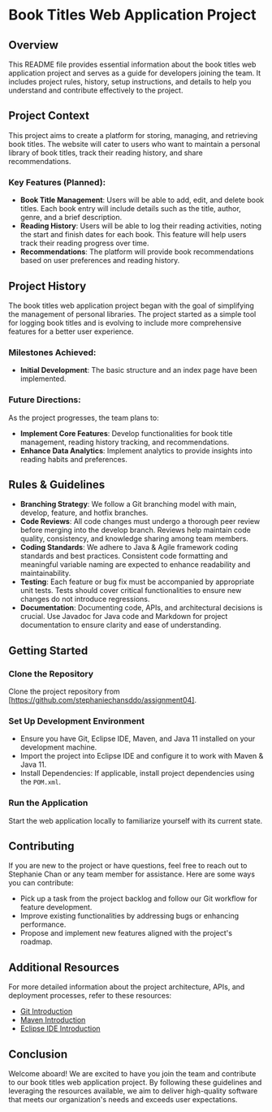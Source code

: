 # Book Titles Web Application Project

## Overview
This README file provides essential information about the book titles web application project and serves as a guide for developers joining the team. It includes project rules, history, setup instructions, and details to help you understand and contribute effectively to the project.

## Project Context
This project aims to create a platform for storing, managing, and retrieving book titles. The website will cater to users who want to maintain a personal library of book titles, track their reading history, and share recommendations.

### Key Features (Planned):
- **Book Title Management**: Users will be able to add, edit, and delete book titles. Each book entry will include details such as the title, author, genre, and a brief description.
- **Reading History**: Users will be able to log their reading activities, noting the start and finish dates for each book. This feature will help users track their reading progress over time.
- **Recommendations**: The platform will provide book recommendations based on user preferences and reading history.

## Project History
The book titles web application project began with the goal of simplifying the management of personal libraries. The project started as a simple tool for logging book titles and is evolving to include more comprehensive features for a better user experience.

### Milestones Achieved:
- **Initial Development**: The basic structure and an index page have been implemented.

### Future Directions:
As the project progresses, the team plans to:
- **Implement Core Features**: Develop functionalities for book title management, reading history tracking, and recommendations.
- **Enhance Data Analytics**: Implement analytics to provide insights into reading habits and preferences.

## Rules & Guidelines
- **Branching Strategy**: We follow a Git branching model with main, develop, feature, and hotfix branches.
- **Code Reviews**: All code changes must undergo a thorough peer review before merging into the develop branch. Reviews help maintain code quality, consistency, and knowledge sharing among team members.
- **Coding Standards**: We adhere to Java & Agile framework coding standards and best practices. Consistent code formatting and meaningful variable naming are expected to enhance readability and maintainability.
- **Testing**: Each feature or bug fix must be accompanied by appropriate unit tests. Tests should cover critical functionalities to ensure new changes do not introduce regressions.
- **Documentation**: Documenting code, APIs, and architectural decisions is crucial. Use Javadoc for Java code and Markdown for project documentation to ensure clarity and ease of understanding.

## Getting Started

### Clone the Repository
Clone the project repository from [https://github.com/stephaniechansddo/assignment04].

### Set Up Development Environment
- Ensure you have Git, Eclipse IDE, Maven, and Java 11 installed on your development machine.
- Import the project into Eclipse IDE and configure it to work with Maven & Java 11.
- Install Dependencies: If applicable, install project dependencies using the `POM.xml`.

### Run the Application
Start the web application locally to familiarize yourself with its current state.

## Contributing
If you are new to the project or have questions, feel free to reach out to Stephanie Chan or any team member for assistance. Here are some ways you can contribute:
- Pick up a task from the project backlog and follow our Git workflow for feature development.
- Improve existing functionalities by addressing bugs or enhancing performance.
- Propose and implement new features aligned with the project's roadmap.

## Additional Resources
For more detailed information about the project architecture, APIs, and deployment processes, refer to these resources:
- [Git Introduction](https://www.w3schools.com/git/git_intro.asp?remote=github)
- [Maven Introduction](https://www.geeksforgeeks.org/how-to-create-a-maven-project-in-eclipse-ide/)
- [Eclipse IDE Introduction](https://www.cogentinfo.com/resources/what-is-eclipse-ide-java-101#:~:text=A%3A%20Eclipse%20IDE%20is%20a,into%20a%20single%20application%20workspace)

## Conclusion
Welcome aboard! We are excited to have you join the team and contribute to our book titles web application project. By following these guidelines and leveraging the resources available, we aim to deliver high-quality software that meets our organization's needs and exceeds user expectations.

